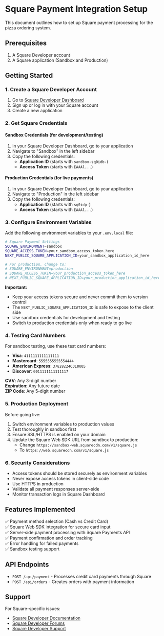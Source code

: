 # Square Payment Integration Setup

This document outlines how to set up Square payment processing for the pizza ordering system.

## Prerequisites

1. A Square Developer account
2. A Square application (Sandbox and Production)

## Getting Started

### 1. Create a Square Developer Account

1. Go to [Square Developer Dashboard](https://developer.squareup.com/)
2. Sign up or log in with your Square account
3. Create a new application

### 2. Get Square Credentials

#### Sandbox Credentials (for development/testing)
1. In your Square Developer Dashboard, go to your application
2. Navigate to "Sandbox" in the left sidebar
3. Copy the following credentials:
   - **Application ID** (starts with `sandbox-sq0idb-`)
   - **Access Token** (starts with `EAAAl...`)

#### Production Credentials (for live payments)
1. In your Square Developer Dashboard, go to your application
2. Navigate to "Production" in the left sidebar  
3. Copy the following credentials:
   - **Application ID** (starts with `sq0idp-`)
   - **Access Token** (starts with `EAAAl...`)

### 3. Configure Environment Variables

Add the following environment variables to your `.env.local` file:

```bash
# Square Payment Settings
SQUARE_ENVIRONMENT=sandbox
SQUARE_ACCESS_TOKEN=your_sandbox_access_token_here
NEXT_PUBLIC_SQUARE_APPLICATION_ID=your_sandbox_application_id_here

# For production, change to:
# SQUARE_ENVIRONMENT=production
# SQUARE_ACCESS_TOKEN=your_production_access_token_here
# NEXT_PUBLIC_SQUARE_APPLICATION_ID=your_production_application_id_here
```

**Important:** 
- Keep your access tokens secure and never commit them to version control
- The `NEXT_PUBLIC_SQUARE_APPLICATION_ID` is safe to expose to the client side
- Use sandbox credentials for development and testing
- Switch to production credentials only when ready to go live

### 4. Testing Card Numbers

For sandbox testing, use these test card numbers:

- **Visa**: `4111111111111111`
- **Mastercard**: `5555555555554444`
- **American Express**: `378282246310005`
- **Discover**: `6011111111111117`

**CVV**: Any 3-digit number  
**Expiration**: Any future date  
**ZIP Code**: Any 5-digit number

### 5. Production Deployment

Before going live:

1. Switch environment variables to production values
2. Test thoroughly in sandbox first
3. Ensure SSL/HTTPS is enabled on your domain
4. Update the Square Web SDK URL from sandbox to production:
   - Change `https://sandbox-web.squarecdn.com/v1/square.js`
   - To `https://web.squarecdn.com/v1/square.js`

### 6. Security Considerations

- Access tokens should be stored securely as environment variables
- Never expose access tokens in client-side code
- Use HTTPS in production
- Validate all payment responses server-side
- Monitor transaction logs in Square Dashboard

## Features Implemented

✅ Payment method selection (Cash vs Credit Card)  
✅ Square Web SDK integration for secure card input  
✅ Server-side payment processing with Square Payments API  
✅ Payment confirmation and order tracking  
✅ Error handling for failed payments  
✅ Sandbox testing support  

## API Endpoints

- `POST /api/payment` - Processes credit card payments through Square
- `POST /api/orders` - Creates orders with payment information

## Support

For Square-specific issues:
- [Square Developer Documentation](https://developer.squareup.com/docs)
- [Square Developer Forums](https://developer.squareup.com/forums)
- [Square Developer Support](https://developer.squareup.com/support) 